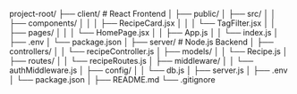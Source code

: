 project-root/
├── client/                         # React Frontend
│   ├── public/
│   ├── src/
│   │   ├── components/
│   │   │   ├── RecipeCard.jsx
│   │   │   └── TagFilter.jsx
│   │   ├── pages/
│   │   │   └── HomePage.jsx
│   │   ├── App.js
│   │   └── index.js
│   ├── .env
│   └── package.json
│
├── server/                        # Node.js Backend
│   ├── controllers/
│   │   └── recipeController.js
│   ├── models/
│   │   └── Recipe.js
│   ├── routes/
│   │   └── recipeRoutes.js
│   ├── middleware/
│   │   └── authMiddleware.js
│   ├── config/
│   │   └── db.js
│   ├── server.js
│   ├── .env
│   └── package.json
│
├── README.md
└── .gitignore